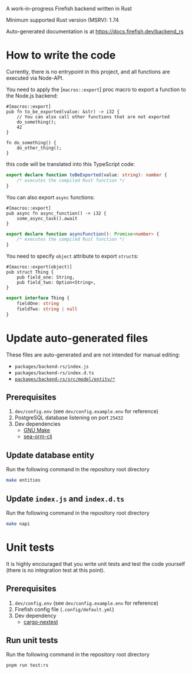 A work-in-progress Firefish backend written in Rust

Minimum supported Rust version (MSRV): 1.74

Auto-generated documentation is at <https://docs.firefish.dev/backend_rs>

# How to write the code

Currently, there is no entrypoint in this project, and all functions are executed via Node-API.

You need to apply the [`macros::export`] proc macro to export a function to the Node.js backend:

```rust,ignore
#[macros::export]
pub fn to_be_exported(value: &str) -> i32 {
    // You can also call other functions that are not exported
    do_something();
    42
}

fn do_something() {
    do_other_thing();
}
```

this code will be translated into this TypeScript code:

```typescript
export declare function toBeExported(value: string): number {
    /* executes the compiled Rust function */
}
```

You can also export `async` functions:

```rust,ignore
#[macros::export]
pub async fn async_function() -> i32 {
    some_async_task().await
}
```

```typescript
export declare function asyncFunction(): Promise<number> {
    /* executes the compiled Rust function */
}
```

You need to specify `object` attribute to export `struct`s:

```rust,ignore
#[macros::export(object)]
pub struct Thing {
    pub field_one: String,
    pub field_two: Option<String>,
}
```

```typescript
export interface Thing {
    fieldOne: string
    fieldTwo: string | null
}
```

# Update auto-generated files

These files are auto-generated and are not intended for manual editing:
- `packages/backend-rs/index.js`
- `packages/backend-rs/index.d.ts`
- [`packages/backend-rs/src/model/entity/*`](crate::model::entity)

## Prerequisites

1. `dev/config.env` (see `dev/config.example.env` for reference)
2. PostgreSQL database listening on port `25432`
3. Dev dependencies
    - [GNU Make](<https://www.gnu.org/software/make/>)
    - [sea-orm-cli](<https://www.sea-ql.org/SeaORM/docs/generate-entity/sea-orm-cli/>)

## Update database entity

Run the following command in the repository root directory

```sh
make entities
```

## Update `index.js` and `index.d.ts`

Run the following command in the repository root directory

```sh
make napi
```

# Unit tests

It is highly encouraged that you write unit tests and test the code yourself (there is no integration test at this point).

## Prerequisites

1. `dev/config.env` (see `dev/config.example.env` for reference)
2. Firefish config file (`.config/default.yml`)
3. Dev dependency
    - [cargo-nextest](<https://nexte.st/>)

## Run unit tests

Run the following command in the repository root directory

```sh
pnpm run test:rs
```

